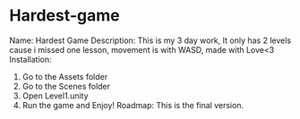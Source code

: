 # Hardest-game
Name:
Hardest Game
Description:
This is my 3 day work, It only has 2 levels cause i missed one lesson, movement is with WASD, made with Love<3
Installation:
1. Go to the Assets folder
2. Go to the Scenes folder
3. Open Level1.unity
4. Run the game and Enjoy!
Roadmap:
This is the final version.
